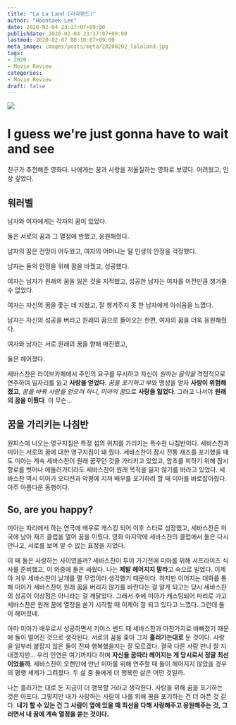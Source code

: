 ```yaml
---
title: "La La Land (라라랜드)"
author: "Hoontaek Lee"
date: 2020-02-04 23:17:07+09:00
publishdate: 2020-02-04 23:17:07+09:00
lastmod: 2020-02-07 00:18:07+09:00
meta_image: images/posts/meta/20200202_lalaland.jpg
tags:
- 2020
- Movie Review
categories:
- Movie Review
draft: false
---
```


![](https://www.thedebtfreejourney.com/wp-content/uploads/2017/06/Im-always-gonna-love-you-1024x444.png)

# I guess we're just gonna have to wait and see

친구가 추천해준 영화다. 나에게는 꿈과 사랑을 저울질하는 영화로 보였다. 어려웠고, 인상 깊었다.

## 워러벨

남자와 여자에게는 각자의 꿈이 있었다. 

둘은 서로의 꿈과 그 열정에 반했고, 응원해줬다.

남자의 꿈은 전망이 어두웠고, 여자의 어머니는 딸 인생의 안정을 걱정했다.

남자는 둘의 안정을 위해 꿈을 바꿨고, 성공했다.

여자는 남자가 원래의 꿈을 잃은 것을 지적했고, 성공한 남자는 여자를 이전만큼 챙겨줄 수 없었다.

여자는 자신의 꿈을 좇는 데 지쳤고, 잘 챙겨주지 못 한 남자에게 아쉬움을 느꼈다.

남자는 자신의 성공을 버리고 원래의 꿈으로 돌아오는 한편, 여자의 꿈을 더욱 응원해줬다.

여자와 남자는 서로 원래의 꿈을 향해 매진했고,

둘은 헤어졌다.



세바스찬은 라이브카페에서 주인의 요구를 무시하고 자신이 *원하는 음악을* 격정적으로 연주하여 일자리를 잃고 **사랑을 얻었다**. *꿈을 포기하고* 부와 명성을 얻자 **사랑이 위험해졌고**, *꿈을 바꿔 사랑을 얻으려 하니*, *미아의 꿈*으로 **사랑을 잃었다**. 그러고 나서야 **원래의 꿈을 이뤘다**. 이 무슨...

## 꿈을 가리키는 나침반

원피스에 나오는 영구지침은 특정 섬의 위치를 가리키는 특수한 나침반이다. 세바스찬과 미아는 서로의 꿈에 대한 영구지침이 돼 줬다. 세바스찬이 잠시 전통 재즈를 포기했을 때도 미아는 계속 세바스찬이 원래 꿈꾸던 것을 가리키고 있었고, 암초를 피하기 위해 잠시 항로를 벗어나 에둘러가더라도 세바스찬이 원래 목적을 잃지 않기를 바라고 있었다. 세바스찬 역시 미아가 오디션과 악평에 지쳐 배우를 포기하려 할 때 미아를 바로잡아줬다. 아주 아름다운 동행이다.

## So, are you happy?

미아는 파리에서 하는 연극에 배우로 캐스킹 되어 이후 스타로 성장했고, 세바스찬은 미국에 남아 재즈 클럽을 열어 꿈을 이뤘다. 영화 마지막에 세바스찬의 클럽에서 둘은 다시 만나고, 서로를 보며 알 수 없는 표정을 지었다.

이 때 둘은 사랑하는 사이였을까? 세바스찬이 투어 가기전에 미아를 위해 서프라이즈 식사를 준비했고, 이 와중에 둘은 싸웠다. 나는 **제발 헤어지지 말라**고 속으로 빌었다. 이제야 겨우 세바스찬이 날개를 펼 무렵이라 생각했기 때문이다. 하지만 이어지는 대화를 통해 미아가 세바스찬이 원래 꿈을 버리지 않기를 바란다는 걸 알게 되고는 당시 세바스찬의 성공이 이상점은 아니라는 걸 깨달았다. 그래서 후에 미아가 캐스팅되어 파리로 가고 세바스찬은 원래 꿈에 열정을 쏟기 시작할 때 이제야 잘 되고 있다고 느꼈다. 그런데 둘이 헤어졌네.

아마 미아가 배우로서 성공하면서 키이스 밴드 때 세바스찬과 마찬가지로 바빠졌기 때문에 둘이 멀어진 것으로 생각된다. 서로의 꿈을 좇아 그저 **흘러가는대로** 둔 것이다. 사랑을 일부러 붙잡지 않은 둘이 진짜 행복했을지는 잘 모르겠다. 결국 다른 사람 만나 잘 지내겠지만... 우리 인연은 여기까지다 하며 **자신들 꿈따라 헤어지는 게 당시로서 정말 최선이었을까**. 세바스찬이 오랜만에 만난 미아를 위해 연주할 때 둘이 헤어지지 않았을 경우의 평행 세계가 그려졌다. 두 삶 중 둘에게 더 행복한 삶은 어떤 것일까.

나는 흘러가는 대로 둔 지금이 더 행복할 거라고 생각한다. 사랑을 위해 꿈을 포기하는 것은 아프다. 그렇지만 내가 사랑하는 사람이 나를 위해 꿈을 포기하는 건 더 아픈 것 같다. **내가 할 수 있는 건 그 사람이 옆에 있을 때 최선을 다해 사랑해주고 응원해주는 것, 그러면서 내 꿈에 계속 열정을 쏟는 것이다.**
